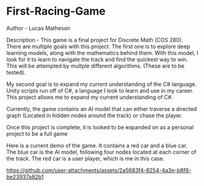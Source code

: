# First-Racing-Game
Author - Lucas Matheson

Description - This game is a final project for Discrete Math (COS 280). There are multiple goals with this project.
The first one is to explore deep learning models, along with the mathematics behind them. With this model, I look for it to learn to 
navigate the track and find the quickest way to win. This will be attempted by multple different algorithms. (These are to be tested). 

My second goal is to expand my current understanding of the C# language. Unity scripts run off of C#, a language I look to learn and use in my 
career. This project allows me to expand my current understanding of C#. 

Currently, the game contains an AI model that can either traverse a directed graph (Located in hidden nodes around the track) or chase the player. 

Once this project is complete, it is looked to be expanded on as a personal project to be a full game

Here is a current demo of the game. It contains a red car and a blue car. The blue car is the AI model, following four nodes located at each corner of the track.
The red car is a user player, which is me in this case. 


https://github.com/user-attachments/assets/2a5683f4-8254-4a3e-b8f6-be23937a82b1


